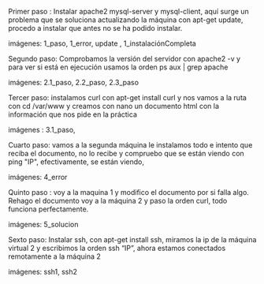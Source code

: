 Primer paso : Instalar apache2 mysql-server y mysql-client, aquí surge un problema que se soluciona actualizando la máquina con apt-get update, procedo a instalar que antes no se ha podido instalar.

imágenes: 1_paso, 1_error, update , 1_instalaciónCompleta


Segundo paso: Comprobamos la versión  del servidor con apache2 -v y para ver si está en ejecución usamos la orden ps aux | grep apache

imágenes: 2.1_paso, 2.2_paso, 2.3_paso


Tercer paso: instalamos curl con apt-get install curl y nos vamos a la ruta con cd /var/www y creamos con nano un documento html con la información que nos pide en la práctica

imágenes : 3.1_paso, 

Cuarto paso: vamos a la segunda máquina le instalamos todo e intento que reciba el documento, no lo recibe y compruebo que se están viendo con ping "IP", efectivamente, se están viendo, 

imágenes: 4_error

Quinto paso : voy a la maquina 1 y modifico el documento por si falla algo. Rehago el documento voy a la máquina 2 y paso la orden curl, todo funciona perfectamente.

imágenes: 5_solucion

Sexto paso: Instalar ssh, con apt-get install ssh, miramos la ip de la máquina virtual 2 y escribimos la orden ssh “IP”, ahora estamos conectados remotamente a la máquina 2

imágenes: ssh1, ssh2 

